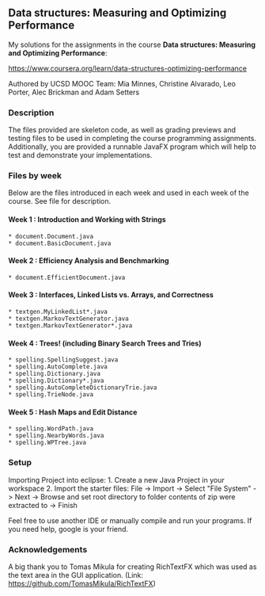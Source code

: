 ## Data structures: Measuring and Optimizing Performance

My solutions for the assignments in the course **Data structures: Measuring and Optimizing Performance**:

https://www.coursera.org/learn/data-structures-optimizing-performance

Authored by UCSD MOOC Team:
Mia Minnes, Christine Alvarado, Leo Porter, Alec Brickman and Adam Setters


### Description

The files provided are skeleton code, as well as grading previews and testing files to be used in completing the course programming assignments. Additionally, you are provided a runnable JavaFX program which will help to test and demonstrate your implementations.

### Files by week

Below are the files introduced in each week and used in each week of the course. See file for description.

#### Week 1 : Introduction and Working with Strings
	* document.Document.java
	* document.BasicDocument.java

#### Week 2 : Efficiency Analysis and Benchmarking
	* document.EfficientDocument.java

#### Week 3 : Interfaces, Linked Lists vs. Arrays, and Correctness
	* textgen.MyLinkedList*.java
	* textgen.MarkovTextGenerator.java
	* textgen.MarkovTextGenerator*.java

#### Week 4 : Trees! (including Binary Search Trees and Tries)
	* spelling.SpellingSuggest.java
	* spelling.AutoComplete.java
	* spelling.Dictionary.java
	* spelling.Dictionary*.java
	* spelling.AutoCompleteDictionaryTrie.java
	* spelling.TrieNode.java

#### Week 5 : Hash Maps and Edit Distance
	* spelling.WordPath.java
	* spelling.NearbyWords.java
	* spelling.WPTree.java

### Setup

Importing Project into eclipse:
	1. Create a new Java Project in your workspace
	2. Import the starter files:
	  File -> Import -> Select "File System" -> Next -> Browse and set 
	  root directory to folder contents of zip were extracted to -> Finish

Feel free to use another IDE or manually compile and run your programs.
If you need help, google is your friend.

### Acknowledgements

A big thank you to Tomas Mikula for creating RichTextFX which was used as the text area in the GUI application.
(Link: https://github.com/TomasMikula/RichTextFX)
